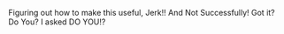 Figuring out how to make this useful, Jerk!! And Not Successfully! Got it? Do You? I asked DO YOU!?
